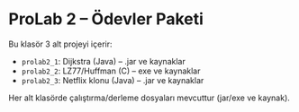 # ProLab 2 – Ödevler Paketi

Bu klasör 3 alt projeyi içerir:
- `prolab2_1`: Dijkstra (Java) – .jar ve kaynaklar
- `prolab2_2`: LZ77/Huffman (C) – exe ve kaynaklar
- `prolab2_3`: Netflix klonu (Java) – .jar ve kaynaklar

Her alt klasörde çalıştırma/derleme dosyaları mevcuttur (jar/exe ve kaynak).
